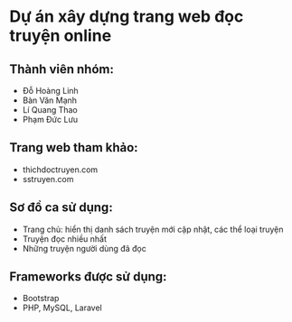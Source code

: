 # Dự án xây dựng trang web đọc truyện online
## Thành viên nhóm:
+ Đỗ Hoàng Linh
+ Bàn Văn Mạnh
+ Lí Quang Thao
+ Phạm Đức Lưu

## Trang web tham khảo: 
+ thichdoctruyen.com
+ sstruyen.com

## Sơ đồ ca sử dụng:
+ Trang chủ: hiển thị danh sách truyện mới cập nhật, các thể loại truyện
+ Truyện đọc nhiều nhất
+ Những truyện người dùng đã đọc

## Frameworks được sử dụng:
+ Bootstrap
+ PHP, MySQL, Laravel


